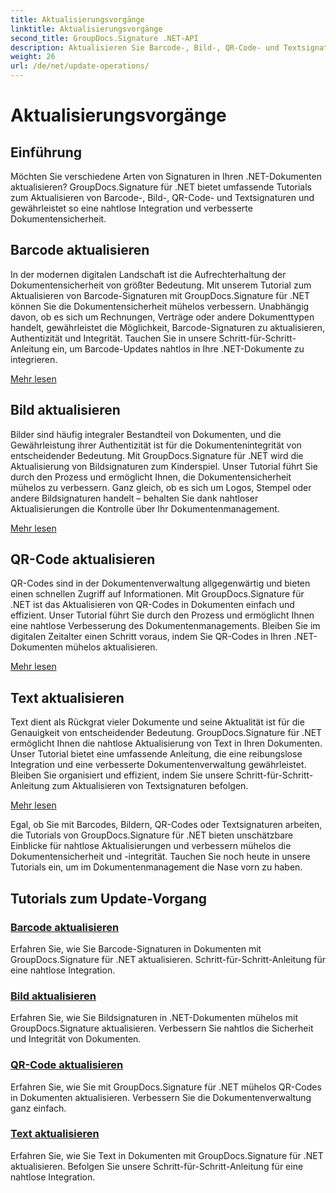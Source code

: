 ```yaml
---
title: Aktualisierungsvorgänge
linktitle: Aktualisierungsvorgänge
second_title: GroupDocs.Signature .NET-API
description: Aktualisieren Sie Barcode-, Bild-, QR-Code- und Textsignaturen in .NET-Dokumenten mit GroupDocs.Signature für .NET-Tutorials. Verbessern Sie die Dokumentensicherheit und -verwaltung.
weight: 26
url: /de/net/update-operations/
---
```


# Aktualisierungsvorgänge

## Einführung

Möchten Sie verschiedene Arten von Signaturen in Ihren .NET-Dokumenten aktualisieren? GroupDocs.Signature für .NET bietet umfassende Tutorials zum Aktualisieren von Barcode-, Bild-, QR-Code- und Textsignaturen und gewährleistet so eine nahtlose Integration und verbesserte Dokumentensicherheit.

## Barcode aktualisieren
In der modernen digitalen Landschaft ist die Aufrechterhaltung der Dokumentensicherheit von größter Bedeutung. Mit unserem Tutorial zum Aktualisieren von Barcode-Signaturen mit GroupDocs.Signature für .NET können Sie die Dokumentensicherheit mühelos verbessern. Unabhängig davon, ob es sich um Rechnungen, Verträge oder andere Dokumenttypen handelt, gewährleistet die Möglichkeit, Barcode-Signaturen zu aktualisieren, Authentizität und Integrität. Tauchen Sie in unsere Schritt-für-Schritt-Anleitung ein, um Barcode-Updates nahtlos in Ihre .NET-Dokumente zu integrieren.

[Mehr lesen](./update-barcode/)

## Bild aktualisieren
Bilder sind häufig integraler Bestandteil von Dokumenten, und die Gewährleistung ihrer Authentizität ist für die Dokumentenintegrität von entscheidender Bedeutung. Mit GroupDocs.Signature für .NET wird die Aktualisierung von Bildsignaturen zum Kinderspiel. Unser Tutorial führt Sie durch den Prozess und ermöglicht Ihnen, die Dokumentensicherheit mühelos zu verbessern. Ganz gleich, ob es sich um Logos, Stempel oder andere Bildsignaturen handelt – behalten Sie dank nahtloser Aktualisierungen die Kontrolle über Ihr Dokumentenmanagement.

[Mehr lesen](./update-image/)

## QR-Code aktualisieren
QR-Codes sind in der Dokumentenverwaltung allgegenwärtig und bieten einen schnellen Zugriff auf Informationen. Mit GroupDocs.Signature für .NET ist das Aktualisieren von QR-Codes in Dokumenten einfach und effizient. Unser Tutorial führt Sie durch den Prozess und ermöglicht Ihnen eine nahtlose Verbesserung des Dokumentenmanagements. Bleiben Sie im digitalen Zeitalter einen Schritt voraus, indem Sie QR-Codes in Ihren .NET-Dokumenten mühelos aktualisieren.

[Mehr lesen](./update-qr-code/)

## Text aktualisieren
Text dient als Rückgrat vieler Dokumente und seine Aktualität ist für die Genauigkeit von entscheidender Bedeutung. GroupDocs.Signature für .NET ermöglicht Ihnen die nahtlose Aktualisierung von Text in Ihren Dokumenten. Unser Tutorial bietet eine umfassende Anleitung, die eine reibungslose Integration und eine verbesserte Dokumentenverwaltung gewährleistet. Bleiben Sie organisiert und effizient, indem Sie unsere Schritt-für-Schritt-Anleitung zum Aktualisieren von Textsignaturen befolgen.

[Mehr lesen](./update-text/)

Egal, ob Sie mit Barcodes, Bildern, QR-Codes oder Textsignaturen arbeiten, die Tutorials von GroupDocs.Signature für .NET bieten unschätzbare Einblicke für nahtlose Aktualisierungen und verbessern mühelos die Dokumentensicherheit und -integrität. Tauchen Sie noch heute in unsere Tutorials ein, um im Dokumentenmanagement die Nase vorn zu haben.
## Tutorials zum Update-Vorgang
### [Barcode aktualisieren](./update-barcode/)
Erfahren Sie, wie Sie Barcode-Signaturen in Dokumenten mit GroupDocs.Signature für .NET aktualisieren. Schritt-für-Schritt-Anleitung für eine nahtlose Integration.
### [Bild aktualisieren](./update-image/)
Erfahren Sie, wie Sie Bildsignaturen in .NET-Dokumenten mühelos mit GroupDocs.Signature aktualisieren. Verbessern Sie nahtlos die Sicherheit und Integrität von Dokumenten.
### [QR-Code aktualisieren](./update-qr-code/)
Erfahren Sie, wie Sie mit GroupDocs.Signature für .NET mühelos QR-Codes in Dokumenten aktualisieren. Verbessern Sie die Dokumentenverwaltung ganz einfach.
### [Text aktualisieren](./update-text/)
Erfahren Sie, wie Sie Text in Dokumenten mit GroupDocs.Signature für .NET aktualisieren. Befolgen Sie unsere Schritt-für-Schritt-Anleitung für eine nahtlose Integration.